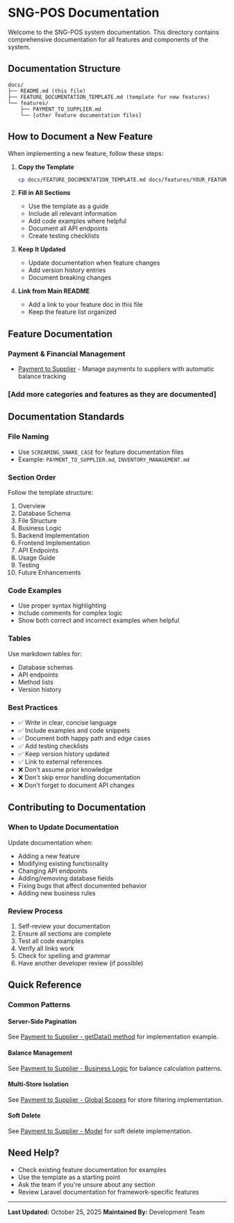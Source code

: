 # SNG-POS Documentation

Welcome to the SNG-POS system documentation. This directory contains comprehensive documentation for all features and components of the system.

## Documentation Structure

```
docs/
├── README.md (this file)
├── FEATURE_DOCUMENTATION_TEMPLATE.md (template for new features)
└── features/
    ├── PAYMENT_TO_SUPPLIER.md
    └── [other feature documentation files]
```

## How to Document a New Feature

When implementing a new feature, follow these steps:

1. **Copy the Template**
   ```bash
   cp docs/FEATURE_DOCUMENTATION_TEMPLATE.md docs/features/YOUR_FEATURE_NAME.md
   ```

2. **Fill in All Sections**
   - Use the template as a guide
   - Include all relevant information
   - Add code examples where helpful
   - Document all API endpoints
   - Create testing checklists

3. **Keep It Updated**
   - Update documentation when feature changes
   - Add version history entries
   - Document breaking changes

4. **Link from Main README**
   - Add a link to your feature doc in this file
   - Keep the feature list organized

## Feature Documentation

### Payment & Financial Management
- [Payment to Supplier](features/PAYMENT_TO_SUPPLIER.md) - Manage payments to suppliers with automatic balance tracking

### [Add more categories and features as they are documented]

## Documentation Standards

### File Naming
- Use `SCREAMING_SNAKE_CASE` for feature documentation files
- Example: `PAYMENT_TO_SUPPLIER.md`, `INVENTORY_MANAGEMENT.md`

### Section Order
Follow the template structure:
1. Overview
2. Database Schema
3. File Structure
4. Business Logic
5. Backend Implementation
6. Frontend Implementation
7. API Endpoints
8. Usage Guide
9. Testing
10. Future Enhancements

### Code Examples
- Use proper syntax highlighting
- Include comments for complex logic
- Show both correct and incorrect examples when helpful

### Tables
Use markdown tables for:
- Database schemas
- API endpoints
- Method lists
- Version history

### Best Practices
- ✅ Write in clear, concise language
- ✅ Include examples and code snippets
- ✅ Document both happy path and edge cases
- ✅ Add testing checklists
- ✅ Keep version history updated
- ✅ Link to external references
- ❌ Don't assume prior knowledge
- ❌ Don't skip error handling documentation
- ❌ Don't forget to document API changes

## Contributing to Documentation

### When to Update Documentation

Update documentation when:
- Adding a new feature
- Modifying existing functionality
- Changing API endpoints
- Adding/removing database fields
- Fixing bugs that affect documented behavior
- Adding new business rules

### Review Process

1. Self-review your documentation
2. Ensure all sections are complete
3. Test all code examples
4. Verify all links work
5. Check for spelling and grammar
6. Have another developer review (if possible)

## Quick Reference

### Common Patterns

#### Server-Side Pagination
See [Payment to Supplier - getData() method](features/PAYMENT_TO_SUPPLIER.md#backend-implementation) for implementation example.

#### Balance Management
See [Payment to Supplier - Business Logic](features/PAYMENT_TO_SUPPLIER.md#business-logic) for balance calculation patterns.

#### Multi-Store Isolation
See [Payment to Supplier - Global Scopes](features/PAYMENT_TO_SUPPLIER.md#multi-store-isolation) for store filtering implementation.

#### Soft Delete
See [Payment to Supplier - Model](features/PAYMENT_TO_SUPPLIER.md#model-paymenttosupplierphp) for soft delete implementation.

## Need Help?

- Check existing feature documentation for examples
- Use the template as a starting point
- Ask the team if you're unsure about any section
- Review Laravel documentation for framework-specific features

---

**Last Updated:** October 25, 2025
**Maintained By:** Development Team
